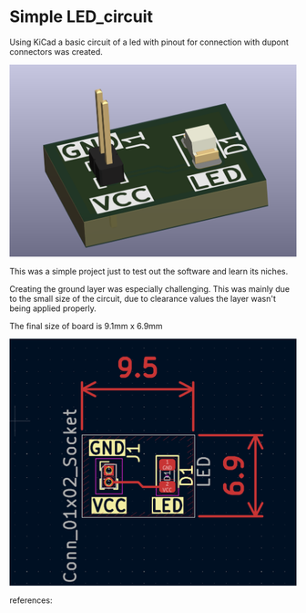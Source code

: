 
# Simple LED_circuit

Using KiCad a basic circuit of a led with pinout for connection with dupont connectors was created. 


![3d-view-image|300](3d-view.png)


This was a simple project just to test out the software and learn its niches. 

Creating the ground layer was especially challenging. This was mainly due to the small size of the circuit, due to clearance values the layer wasn't being applied properly. 

The final size of board is 9.1mm x 6.9mm 


![top-layer](top-layer.png)










references: